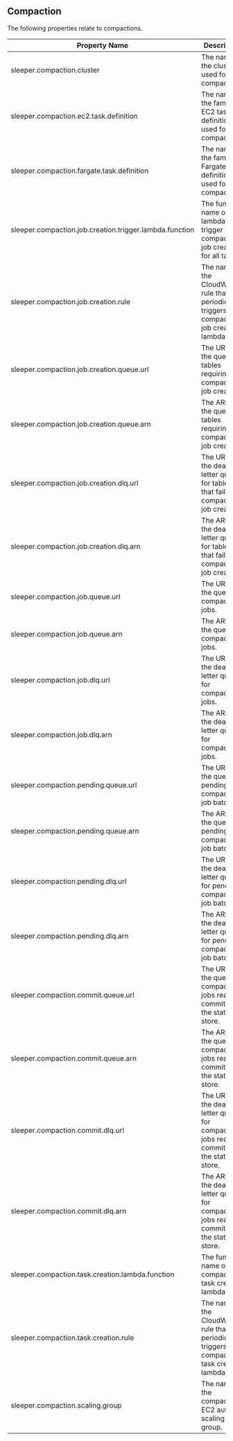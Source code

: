 ## Compaction

The following properties relate to compactions.

| Property Name                                           | Description                                                                                     |
|---------------------------------------------------------|-------------------------------------------------------------------------------------------------|
| sleeper.compaction.cluster                              | The name of the cluster used for compactions.                                                   |
| sleeper.compaction.ec2.task.definition                  | The name of the family of EC2 task definitions used for compactions.                            |
| sleeper.compaction.fargate.task.definition              | The name of the family of Fargate task definitions used for compactions.                        |
| sleeper.compaction.job.creation.trigger.lambda.function | The function name of the lambda to trigger compaction job creation for all tables.              |
| sleeper.compaction.job.creation.rule                    | The name of the CloudWatch rule that periodically triggers the compaction job creation lambda.  |
| sleeper.compaction.job.creation.queue.url               | The URL of the queue for tables requiring compaction job creation.                              |
| sleeper.compaction.job.creation.queue.arn               | The ARN of the queue for tables requiring compaction job creation.                              |
| sleeper.compaction.job.creation.dlq.url                 | The URL of the dead letter queue for tables that failed compaction job creation.                |
| sleeper.compaction.job.creation.dlq.arn                 | The ARN of the dead letter queue for tables that failed compaction job creation.                |
| sleeper.compaction.job.queue.url                        | The URL of the queue for compaction jobs.                                                       |
| sleeper.compaction.job.queue.arn                        | The ARN of the queue for compaction jobs.                                                       |
| sleeper.compaction.job.dlq.url                          | The URL of the dead letter queue for compaction jobs.                                           |
| sleeper.compaction.job.dlq.arn                          | The ARN of the dead letter queue for compaction jobs.                                           |
| sleeper.compaction.pending.queue.url                    | The URL of the queue for pending compaction job batches.                                        |
| sleeper.compaction.pending.queue.arn                    | The ARN of the queue for pending compaction job batches.                                        |
| sleeper.compaction.pending.dlq.url                      | The URL of the dead letter queue for pending compaction job batches.                            |
| sleeper.compaction.pending.dlq.arn                      | The ARN of the dead letter queue for pending compaction job batches.                            |
| sleeper.compaction.commit.queue.url                     | The URL of the queue for compaction jobs ready to commit to the state store.                    |
| sleeper.compaction.commit.queue.arn                     | The ARN of the queue for compaction jobs ready to commit to the state store.                    |
| sleeper.compaction.commit.dlq.url                       | The URL of the dead letter queue for compaction jobs ready to commit to the state store.        |
| sleeper.compaction.commit.dlq.arn                       | The ARN of the dead letter queue for compaction jobs ready to commit to the state store.        |
| sleeper.compaction.task.creation.lambda.function        | The function name of the compaction task creation lambda.                                       |
| sleeper.compaction.task.creation.rule                   | The name of the CloudWatch rule that periodically triggers the compaction task creation lambda. |
| sleeper.compaction.scaling.group                        | The name of the compaction EC2 auto scaling group.                                              |
